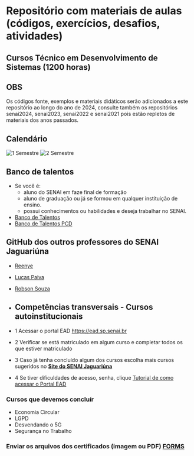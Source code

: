 # Repositório com materiais de aulas (códigos, exercícios, desafios, atividades)
## Cursos Técnico em Desenvolvimento de Sistemas (1200 horas)
## OBS
Os códigos fonte, exemplos e materiais didáticos serão adicionados a este repositório ao longo do ano de 2024, consulte também os repositórios senai2024, senai2023, senai2022 e senai2021 pois estão repletos de materiais dos anos passados.
## Calendário
![1 Semestre](https://raw.githubusercontent.com/wellifabio/senai2024/main/assets/calendario01.png)
![2 Semestre](https://raw.githubusercontent.com/wellifabio/senai2024/main/assets/calendario02.png)

## Banco de talentos
- Se você é:
    - aluno do SENAI em faze final de formação
    - aluno de graduação ou já se formou em qualquer instituição de ensino.
    - possui conhecimentos ou habilidades e deseja trabalhar no SENAI.
- [Banco de Talentos](https://sesisenaisp.jobs.recrut.ai/)
- [Banco de Talentos PCD](https://sesisenaisp.jobs.recrut.ai/job/LKJV4W)

## GitHub dos outros professores do SENAI Jaguariúna
- [Reenye](https://github.com/ReenyeLima)
- [Lucas Paiva](https://github.com/lucasPaiva00)
- [Robson Souza](https://github.com/robsonbsouzaa)

- ## Competências transversais - Cursos autoinstitucionais
- 1 Acessar o portal EAD https://ead.sp.senai.br
- 2 Verificar se está matriculado em algum curso e completar todos os que estiver matriculado
- 3 Caso já tenha concluído algum dos cursos escolha mais cursos sugeridos no **[Site do SENAI Jaguariúna](https://jaguariuna.sp.senai.br/cursos/13/899/formacao-inicial-e-continuada?Parent=898)**
- 4 Se tiver dificuldades de acesso, senha, clique [Tutorial de como acessar o Portal EAD](https://ead.sp.senai.br/tutorial/comoacessar/)
### Cursos que devemos concluír
- Economia Circular  
- LGPD  
- Desvendando o 5G  
- Segurança no Trabalho 
### Enviar os arquivos dos certificados (imagem ou PDF) [FORMS](https://forms.gle/STMxikkU8qVfLuEb8)
